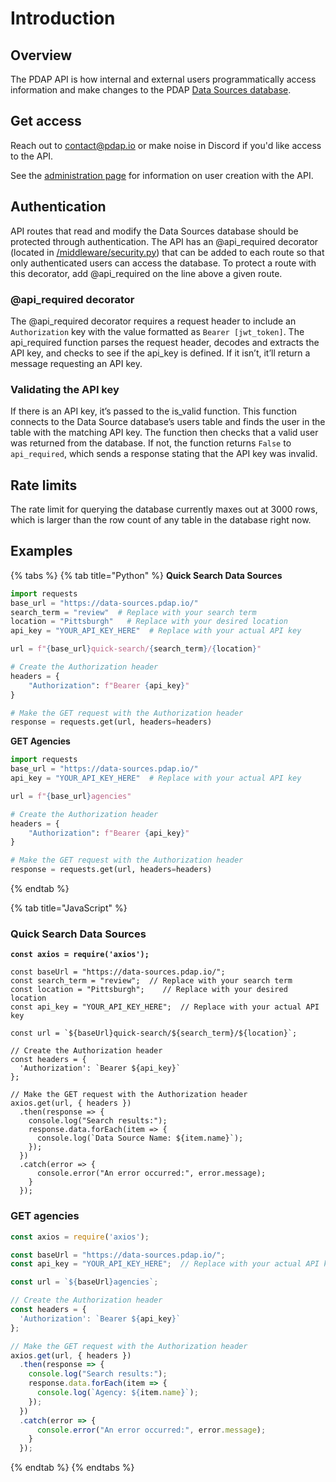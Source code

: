# Introduction

## Overview

The PDAP API is how internal and external users programmatically access information and make changes to the PDAP [Data Sources database](broken-reference).

## Get access

Reach out to [contact@pdap.io](mailto:contact@pdap.io) or make noise in Discord if you'd like access to the API.

See the [administration page](endpoints/admin.md) for information on user creation with the API.

## Authentication

API routes that read and modify the Data Sources database should be protected through authentication. The API has an @api\_required decorator (located in [/middleware/security.py](https://github.com/Police-Data-Accessibility-Project/data-sources-app/blob/main/middleware/security.py)) that can be added to each route so that only authenticated users can access the database. To protect a route with this decorator, add @api\_required on the line above a given route.

### @api\_required decorator

The @api\_required decorator requires a request header to include an `Authorization` key with the value formatted as `Bearer [jwt_token]`. The api\_required function parses the request header, decodes and extracts the API key, and checks to see if the api\_key is defined. If it isn’t, it’ll return a message requesting an API key.

### Validating the API key

If there is an API key, it’s passed to the is\_valid function. This function connects to the Data Source database’s users table and finds the user in the table with the matching API key. The function then checks that a valid user was returned from the database. If not, the function returns `False` to `api_required`, which sends a response stating that the API key was invalid.

## Rate limits

The rate limit for querying the database currently maxes out at 3000 rows, which is larger than the row count of any table in the database right now.

## Examples

{% tabs %}
{% tab title="Python" %}
**Quick Search Data Sources**

```python
import requests
base_url = "https://data-sources.pdap.io/"
search_term = "review"  # Replace with your search term
location = "Pittsburgh"   # Replace with your desired location
api_key = "YOUR_API_KEY_HERE"  # Replace with your actual API key

url = f"{base_url}quick-search/{search_term}/{location}"

# Create the Authorization header
headers = {
    "Authorization": f"Bearer {api_key}"
}

# Make the GET request with the Authorization header
response = requests.get(url, headers=headers)
```

**GET Agencies**

```python
import requests
base_url = "https://data-sources.pdap.io/"
api_key = "YOUR_API_KEY_HERE"  # Replace with your actual API key

url = f"{base_url}agencies"

# Create the Authorization header
headers = {
    "Authorization": f"Bearer {api_key}"
}

# Make the GET request with the Authorization header
response = requests.get(url, headers=headers)
```
{% endtab %}

{% tab title="JavaScript" %}
### Quick Search Data Sources

<pre class="language-javascript"><code class="lang-javascript"><strong>const axios = require('axios');
</strong>
const baseUrl = "https://data-sources.pdap.io/";
const search_term = "review";  // Replace with your search term
const location = "Pittsburgh";    // Replace with your desired location
const api_key = "YOUR_API_KEY_HERE";  // Replace with your actual API key

const url = `${baseUrl}quick-search/${search_term}/${location}`;

// Create the Authorization header
const headers = {
  'Authorization': `Bearer ${api_key}`
};

// Make the GET request with the Authorization header
axios.get(url, { headers })
  .then(response => {
    console.log("Search results:");
    response.data.forEach(item => {
      console.log(`Data Source Name: ${item.name}`);
    });
  })
  .catch(error => {
      console.error("An error occurred:", error.message);
    }
  });
</code></pre>

### GET agencies

```javascript
const axios = require('axios');

const baseUrl = "https://data-sources.pdap.io/";
const api_key = "YOUR_API_KEY_HERE";  // Replace with your actual API key

const url = `${baseUrl}agencies`;

// Create the Authorization header
const headers = {
  'Authorization': `Bearer ${api_key}`
};

// Make the GET request with the Authorization header
axios.get(url, { headers })
  .then(response => {
    console.log("Search results:");
    response.data.forEach(item => {
      console.log(`Agency: ${item.name}`);
    });
  })
  .catch(error => {
      console.error("An error occurred:", error.message);
    }
  });
```
{% endtab %}
{% endtabs %}

